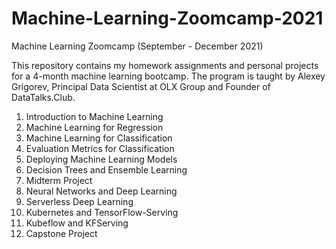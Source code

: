 # Machine-Learning-Zoomcamp-2021
Machine Learning Zoomcamp (September - December 2021)

This repository contains my homework assignments and personal projects for a 4-month machine learning bootcamp. The program is taught by Alexey Grigorev, Principal Data Scientist at OLX Group and Founder of DataTalks.Club. 

1. Introduction to Machine Learning
2. Machine Learning for Regression
3. Machine Learning for Classification
4. Evaluation Metrics for Classification
5. Deploying Machine Learning Models
6. Decision Trees and Ensemble Learning
7. Midterm Project
8. Neural Networks and Deep Learning
9. Serverless Deep Learning
10. Kubernetes and TensorFlow-Serving
11. Kubeflow and KFServing
12. Capstone Project
